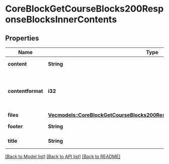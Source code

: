 # CoreBlockGetCourseBlocks200ResponseBlocksInnerContents

## Properties

Name | Type | Description | Notes
------------ | ------------- | ------------- | -------------
**content** | **String** | Block contents. | [default to null]
**contentformat** | **i32** | content format (1 = HTML, 0 = MOODLE, 2 = PLAIN, or 4 = MARKDOWN) | [default to null]
**files** | [**Vec<models::CoreBlockGetCourseBlocks200ResponseBlocksInnerContentsFilesInner>**](core_block_get_course_blocks_200_response_blocks_inner_contents_files_inner.md) |  | 
**footer** | **String** | Block footer. | [default to null]
**title** | **String** | Block title. | [default to null]

[[Back to Model list]](../README.md#documentation-for-models) [[Back to API list]](../README.md#documentation-for-api-endpoints) [[Back to README]](../README.md)


